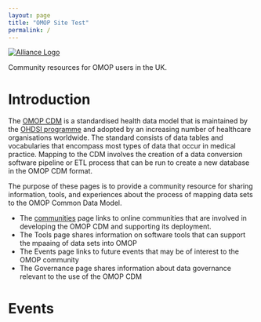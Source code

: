```yaml
---
layout: page
title: "OMOP Site Test"
permalink: /
---
```

[![Alliance Logo](https://ukhealthdata.org/wp-content/themes/hdruk-child/assets/img/logo.svg)](https://ukhealthdata.org/)

Community resources for OMOP users in the UK.

# Introduction
The [OMOP CDM](https://www.ohdsi.org/data-standardization/) is a standardised health data model that is maintained by the [OHDSI programme](https://www.ohdsi.org/) and adopted by an increasing number of healthcare organisations worldwide. The standard consists of data tables and vocabularies that encompass most types of data that occur in medical practice. Mapping to the CDM involves the creation of a data conversion software pipeline or ETL process that can be run to create a new database in the OMOP CDM format.

The purpose of these pages is to provide a community resource for sharing information, tools, and experiences about the process of mapping data sets to the OMOP Common Data Model.

- The [communities](community) page links to online communities that are involved in developing the OMOP CDM and supporting its deployment.
- The Tools page shares information on software tools that can support the mpaaing of data sets into OMOP
- The Events page links to future events that may be of interest to the OMOP community
- The Governance page shares information about data governance relevant to the use of the OMOP CDM


# Events
